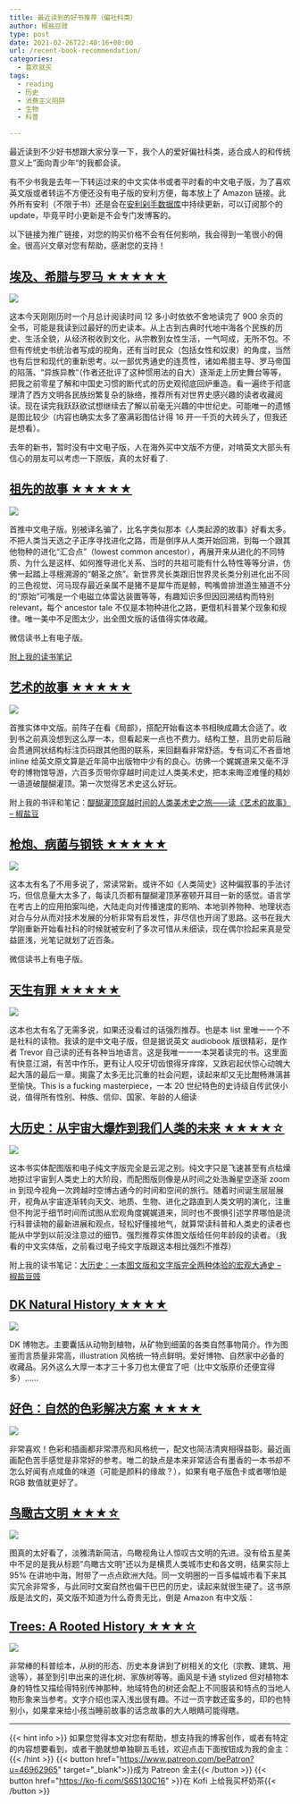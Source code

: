 ```yaml
---
title: 最近读到的好书推荐（偏社科类）
author: 椒盐豆豉
type: post
date: 2021-02-26T22:40:16+00:00
url: /recent-book-recommendation/
categories:
  - 喜欢就买
tags:
  - reading
  - 历史
  - 消费主义陷阱
  - 生物
  - 科普

---
```

最近读到不少好书想跟大家分享一下，我个人的爱好偏社科类，适合成人的和传统意义上”面向青少年“的我都会读。

有不少书我是去年一下转运过来的中文实体书或者平时看的中文电子版，为了喜欢英文版或者转运不方便还没有电子版的安利方便，每本放上了 Amazon 链接。此外所有安利（不限于书）还是会在[安利剁手数据库](https://www.notion.so/acd82eea5073479884e7cbb2542c7444)中持续更新，可以订阅那个的 update，毕竟平时小更新是不会专门发博客的。

以下链接为推广链接，对您的购买价格不会有任何影响，我会得到一笔很小的佣金。很高兴文章对您有帮助，感谢您的支持！

## [埃及、希腊与罗马 ★★★★★](https://amzn.to/2ZSOz2H)

![](https://womenoverseas.com/uploads/default/optimized/2X/5/5c55af9a12f7ba7dc5251909b3dc68e02c4e885f_2_329x500.jpeg)

这本今天刚刚历时一个月总计阅读时间 12 多小时依依不舍地读完了 900 余页的全书，可能是我读到过最好的历史读本。从上古到古典时代地中海各个民族的历史、生活全貌，从经济税收到文化，从宗教到女性生活，一气呵成，无所不包。不但有传统史书统治者写成的视角，还有当时民众（包括女性和奴隶）的角度，当然也有后世和现代的重新思考。以一部优秀通史的连贯性，诸如希腊主导、罗马帝国的陷落、“异族异教“（作者还批评了这种惯用法的自大）逐渐走上历史舞台等等，把我之前零星了解和中国史习惯的断代式的历史观彻底回炉重造。看一遍终于彻底理清了西方文明各民族纷繁复杂的脉络，推荐所有对世界史感兴趣的读者收藏阅读。现在读完我跃跃欲试想继续去了解以前毫无兴趣的中世纪史。可能唯一的遗憾是图比较少（内容也确实太多了塞满彩图估计得 16 开一千页的大砖头了，但我还是想看）。

去年的新书，暂时没有中文电子版，人在海外买中文版不方便，对啃英文大部头有信心的朋友可以考虑一下原版，真的太好看了.

## [祖先的故事 ★★★★★](https://amzn.to/3pxqrga)

![](https://womenoverseas.com/uploads/default/optimized/2X/f/f6ff1ee68f14c7f48f41253d12214c2a44182fc2_2_348x500.jpeg)

首推中文电子版。别被译名骗了，比名字类似那本《人类起源的故事》好看太多。不把人类当天选之子正序寻找进化之路，而是倒序从人类开始回溯，到每一个跟其他物种的进化“汇合点”（lowest common ancestor），再展开来从进化的不同特质、为什么是这样、如何推导进化关系、当时的共祖可能有什么特性等等分讲，仿佛一起踏上寻根溯源的“朝圣之旅”。新世界灵长类跟旧世界灵长类分别进化出不同的三色视觉、河马现存最近亲属不是猪不是犀牛而是鲸，鸭嘴兽排泄道生殖道不分的“原始”可嘴是一个电磁立体雷达装置等等，有趣知识多但因回溯结构而特别 relevant，每个 ancestor tale 不仅是本物种进化之路，更借机科普某个现象和规律。唯一美中不足图太少，出全图文版的话值得实体收藏。

微信读书上有电子版。

[附上我的读书笔记](../book-ancestors-tale/)

## [艺术的故事 ★★★★★](https://amzn.to/3s3wY48)

![](https://womenoverseas.com/uploads/default/optimized/2X/3/3a0c9d90a07397e47c7a1d3b5374753188680808_2_356x500.jpeg)

首推实体中文版。前阵子在看《局部》，搭配开始看这本书相映成趣太合适了。收到书之前真没想到这么厚一本，但看起来一点也不费力。结构工整，且历史前后融会贯通网状结构标注页码跟其他图的联系，来回翻看非常舒适。专有词汇不吝啬地 inline 给英文原文算是近年简中出版物中少有的良心。彷佛一个娓娓道来又毫不浮夸的博物馆导游，六百多页带你穿越时间走过人类美术史，把本来晦涩难懂的精妙一语道破醍醐灌顶。第一次觉得艺术史这么好玩。

附上我的书评和笔记：[醍醐灌顶穿越时间的人类美术史之旅——读《艺术的故事》 – 椒盐豆](../book-story-of-art/)

## [枪炮、病菌与钢铁 ★★★★★](https://amzn.to/3t2WGXA)

![](https://womenoverseas.com/uploads/default/optimized/2X/6/64f54fa71b412aa034a424fa6da2e70aca4273fb_2_354x500.jpeg)

这本太有名了不用多说了，常读常新。或许不如《人类简史》这种偏叙事的手法讨巧，但信息量大太多了，每读几页都有醍醐灌顶茅塞顿开耳目一新的感觉。语言学在考古上的应用拍案叫绝，大陆走向对传播速度的影响、本地驯养物种、地理状态对合与分从而对技术发展的分析非常有启发性，非尽信也开阔了思路。这书在我大学刚重新开始看社科的时候就被安利了多次可惜从未细读，现在偶尔捡起来真是受益匪浅，光笔记就划了近百条。

微信读书上有电子版。

## [天生有罪 ★★★★★](https://amzn.to/3ozzKwE)

![](https://womenoverseas.com/uploads/default/optimized/2X/4/41ec4381a3cefdbe1e61f41ad0bb108baae5e60b_2_347x500.jpeg)

这本也太有名了无需多说，如果还没看过的话强烈推荐。也是本 list 里唯一一个不是社科的读物。我读的是中文电子版，但是据说英文 audiobook 版很精彩，是作者 Trevor 自己读的还有各种当地语言。这是我唯一一一本哭着读完的书。这里面有快意江湖，有苦中作乐，更有让人咬牙切齿恨得牙痒痒，又跌宕起伏惊心动魄大起大落的最后一章。揭露了太多无比沉重的社会问题，读起来却又无比酣畅淋漓甚至愉快。This is a fucking masterpiece，一本 20 世纪特色的史诗级自传武侠小说，值得所有性别、种族、信仰、国家、年龄的人细读 

## [大历史：从宇宙大爆炸到我们人类的未来 ★★★★☆](https://amzn.to/2YpCelP)

![](https://womenoverseas.com/uploads/default/optimized/2X/0/0570ae6d2133b4aab4410bdaa20b5f93ec2fb07f_2_418x500.jpeg)

这本书实体配图版和电子纯文字版完全是云泥之别。纯文字只是飞速甚至有点枯燥地掠过宇宙到人类史上的大阶段，而配图版则像是从时间之处浩瀚星空逐渐 zoom in 到现今视角一次跨越时空博古通今的时间和空间的旅行。随着时间诞生层层展开，视角从宇宙逐渐转向天文、地质、生物、进化之路直到人类文明的演化，注重但不拘泥于细节时间而试图从宏观角度娓娓道来，同时也不畏惧引述学界哪怕是流行科普读物的最新进展和观点，轻松好懂接地气，就算常读科普和人类史的读者也能从中学到以前没注意过的细节。强烈推荐实体图文版给任何年龄段的读者。（我看的中文实体版，之前看过电子纯文字版跟这本相比强烈不推荐）

附上我的读书笔记：[大历史：一本图文版和文字版完全两种体验的宏观大通史 – 椒盐豆豉](../book-big-history/)

## [DK Natural History ★★★★](https://amzn.to/2ZUcq1N)

![](https://womenoverseas.com/uploads/default/original/2X/c/c4a2d49f4eebf65d4927dba92e3813f24ae1b4c9.jpeg)

DK 博物志。主要囊括从动物到植物，从矿物到细菌的各类自然事物简介。作为图鉴而言质量非常高，illustration 风格统一特点鲜明。爱好博物、自然家中必备的收藏品。另外这么大厚一本才三十多刀也太便宜了吧（比中文版原价还便宜得多）…… 

## [好色：自然的色彩解决方案 ★★★★](https://amzn.to/3aZXlSS)

![](https://womenoverseas.com/uploads/default/optimized/2X/3/352398669c452518b7d84d94607a06be1c65c65e_2_351x499.jpeg)

非常喜欢！色彩和插画都非常漂亮和风格统一，配文也简洁清爽相得益彰。最近画画配色苦手感觉是非常好的参考。唯二的缺点是本来非常适合有墨香的一本书却不怎么好闻有点咸鱼的味道（可能是颜料的缘故？），如果有电子版色卡或者哪怕是 RGB 数值就更好了。

## [鸟瞰古文明 ★★★☆](https://amzn.to/3aY9QOL)

![](https://womenoverseas.com/uploads/default/optimized/2X/d/d1b2892182f7beb90dfa743abb7565c512e47f66_2_369x500.jpeg)

图真的太好看了，淡雅清新简洁，鸟瞰视角让人惊叹古文明的先进。没有给五星美中不足的是我从标题“鸟瞰古文明”还以为是横贯人类城市史和各文明，结果实际上 95% 在讲地中海，附带了一点点欧洲大陆。同一文明圈的一百多幅城市看下来其实冗余非常多，与此同时文案自然也偏干巴巴的历史，读起来就很生硬了。这书原版是法文的，英文版不知道为什么奇贵无比，倒是 Amazon 有中文版：

## [Trees: A Rooted History ★★★☆](https://amzn.to/3rI0pIC)

![](https://womenoverseas.com/uploads/default/original/2X/4/4b6c8310509c51a95c21dc288bd868d54567ec89.jpeg)

非常棒的科普绘本，从树的形态、历史本身讲到了树相关的文化（宗教、建筑、用途等），甚至到引申出来的进化树、家族树等等。画风是卡通 stylized 但对植物本身的特性又描绘得特别传神那种，地域特色的树还会配上不同服装和特点的当地人物形象来当参考。文字介绍也深入浅出很有趣。不过一页字数还蛮多的，印的也特别小，如果拿来给小孩当睡前故事的话念故事的大人眼睛可能得瞎。


---
{{< hint info >}}
如果您觉得本文对您有帮助，想支持我的博客创作，或者有特定的内容想要看到，或者干脆就想单独聊五毛钱，欢迎点击下面按钮成为我的金主：
{{< /hint >}}
{{< button href="https://www.patreon.com/bePatron?u=46962965" target="_blank">}}成为 Patreon 金主{{< /button >}}
{{< button href="https://ko-fi.com/S6S130C16" >}}在 Kofi 上给我买杯奶茶{{< /button >}}